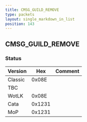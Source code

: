 ```yaml
---
title: CMSG_GUILD_REMOVE
type: packets
layout: single_markdown_in_list
position: 143
---
```


## CMSG_GUILD_REMOVE

### Status

Version    | Hex        | Comment
---------- | ---------- | ---------- 
Classic    | 0x08E      | 
TBC        |            |
WotLK      | 0x08E      | 
Cata       | 0x1231     | 
MoP        | 0x1231     | 